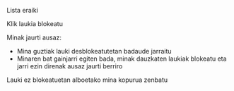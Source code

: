 Lista eraiki

Klik laukia blokeatu

Minak jaurti ausaz:
* Mina guztiak lauki desblokeatutetan badaude jarraitu
* Minaren bat gainjarri egiten bada, minak dauzkaten laukiak blokeatu eta jarri ezin direnak ausaz jaurti berriro

Lauki ez blokeatuetan alboetako mina kopurua zenbatu
